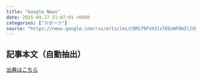 ```yaml
---
title: "Google News"
date: 2025-09-27 21:07:01 +0900
categories: ["スポーツ"]
source: "https://news.google.com/rss/articles/CBMif0FVX3lxTE8zWFBmSlJVbk5nWTdad0VsbjJMdWdPM3lsWlMzQlRPUnlKMkxlNWNsekd3M0pLdlBMVmRHZGlEQ1RTTkt6LWtRbU5xX3ZFc0lrSWxGcjlvX2NMR1RBLVdxR2ZPV2dYX0JYV1NUQkktdjhHcDFvSjdUMnVRT0JnRGs?oc=5"
---
```


## 記事本文（自動抽出）
<body class="y0K44d EA71Tc" id="readabilityBody"></body>

[出典はこちら](https://news.google.com/rss/articles/CBMif0FVX3lxTE8zWFBmSlJVbk5nWTdad0VsbjJMdWdPM3lsWlMzQlRPUnlKMkxlNWNsekd3M0pLdlBMVmRHZGlEQ1RTTkt6LWtRbU5xX3ZFc0lrSWxGcjlvX2NMR1RBLVdxR2ZPV2dYX0JYV1NUQkktdjhHcDFvSjdUMnVRT0JnRGs?oc=5)

